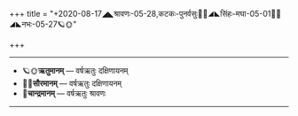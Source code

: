+++
title = "+2020-08-17◢◣श्रावणः-05-28,कटकः-पुनर्वसुः🌛🌌◢◣सिंहः-मघा-05-01🌌🌞◢◣नभः-05-27🪐🌞"

+++
___________________
- 🪐🌞**ऋतुमानम्** — वर्षऋतुः दक्षिणायनम्
- 🌌🌞**सौरमानम्** — वर्षऋतुः दक्षिणायनम्
- 🌛**चान्द्रमानम्** — वर्षऋतुः श्रावणः
___________________

